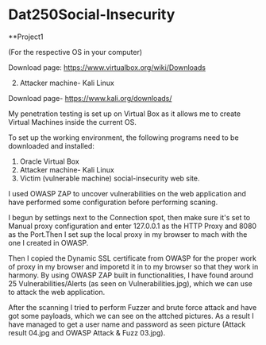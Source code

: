 # Dat250Social-Insecurity
**Project1




 (For the respective OS in your computer)

Download page: https://www.virtualbox.org/wiki/Downloads

2.   Attacker machine- Kali Linux

Download page- https://www.kali.org/downloads/


My penetration testing is set up on Virtual Box as it allows me to create Virtual Machines inside the current OS.

To set up the working environment, the following programs need to be downloaded and installed:

1.  Oracle Virtual Box
2.  Attacker machine- Kali Linux
3.  Victim (vulnerable machine) social-insecurity web site.

I used OWASP ZAP to uncover vulnerabilities on the web application and have performed some configuration before performing scaning.

I begun by settings next to the Connection spot, then make sure it's set to Manual proxy configuration and enter 127.0.0.1 as the HTTP Proxy and 8080 as the Port.Then I set sup the local proxy in my browser to mach with the one I created in OWASP.

Then I copied the Dynamic SSL certificate from OWASP for the proper work of proxy in my browser and imporetd it in to my browser so that they work in harmony.
By using OWASP ZAP built in functionalities, I have found around 25 Vulnerabilities/Alerts (as seen on Vulnerabilities.jpg), which we can use to attack the web application.

After the scanning I tried to perform Fuzzer and brute force attack and have got some payloads, which we can see on the attched pictures. As a result I have managed to get a user name and password as seen picture (Attack result 04.jpg and OWASP Attack & Fuzz 03.jpg).

